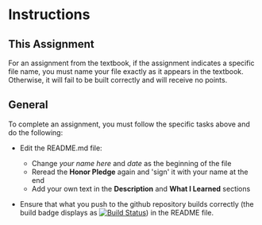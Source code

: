 # Instructions

## This Assignment

For an assignment from the textbook, if the assignment indicates a specific file name, you must name your file exactly as it appears in the textbook. Otherwise, it will fail to be built correctly and will receive no points.

## General

To complete an assignment, you must follow the specific tasks above and do the following:

* Edit the README.md file:
  * Change _your name here_ and _date_ as the beginning of the file
  * Reread the __Honor Pledge__ again and 'sign' it with your name at the end
  * Add your own text in the __Description__ and __What I Learned__ sections
  
* Ensure that what you push to the github repository builds correctly (the build badge displays as [![Build Status](https://img.shields.io/travis/ChapmanCPSC230Spring16/Assignment-X.svg)]()) in the README file.
